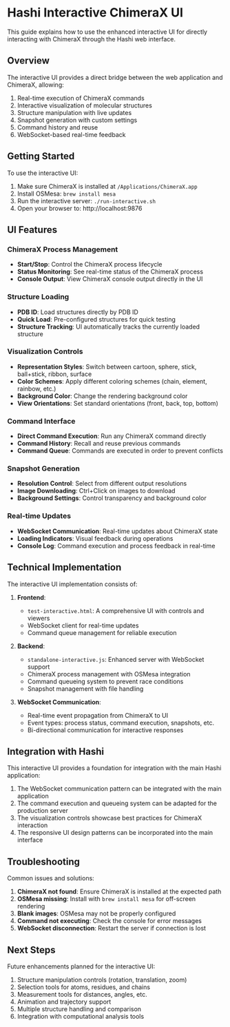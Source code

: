 # Hashi Interactive ChimeraX UI

This guide explains how to use the enhanced interactive UI for directly interacting with ChimeraX through the Hashi web interface.

## Overview

The interactive UI provides a direct bridge between the web application and ChimeraX, allowing:

1. Real-time execution of ChimeraX commands
2. Interactive visualization of molecular structures
3. Structure manipulation with live updates
4. Snapshot generation with custom settings
5. Command history and reuse
6. WebSocket-based real-time feedback

## Getting Started

To use the interactive UI:

1. Make sure ChimeraX is installed at `/Applications/ChimeraX.app`
2. Install OSMesa: `brew install mesa`
3. Run the interactive server: `./run-interactive.sh`
4. Open your browser to: http://localhost:9876

## UI Features

### ChimeraX Process Management

- **Start/Stop**: Control the ChimeraX process lifecycle
- **Status Monitoring**: See real-time status of the ChimeraX process
- **Console Output**: View ChimeraX console output directly in the UI

### Structure Loading

- **PDB ID**: Load structures directly by PDB ID
- **Quick Load**: Pre-configured structures for quick testing
- **Structure Tracking**: UI automatically tracks the currently loaded structure

### Visualization Controls

- **Representation Styles**: Switch between cartoon, sphere, stick, ball+stick, ribbon, surface
- **Color Schemes**: Apply different coloring schemes (chain, element, rainbow, etc.)
- **Background Color**: Change the rendering background color
- **View Orientations**: Set standard orientations (front, back, top, bottom)

### Command Interface

- **Direct Command Execution**: Run any ChimeraX command directly
- **Command History**: Recall and reuse previous commands
- **Command Queue**: Commands are executed in order to prevent conflicts

### Snapshot Generation

- **Resolution Control**: Select from different output resolutions
- **Image Downloading**: Ctrl+Click on images to download
- **Background Settings**: Control transparency and background color

### Real-time Updates

- **WebSocket Communication**: Real-time updates about ChimeraX state
- **Loading Indicators**: Visual feedback during operations
- **Console Log**: Command execution and process feedback in real-time

## Technical Implementation

The interactive UI implementation consists of:

1. **Frontend**:
   - `test-interactive.html`: A comprehensive UI with controls and viewers
   - WebSocket client for real-time updates
   - Command queue management for reliable execution

2. **Backend**:
   - `standalone-interactive.js`: Enhanced server with WebSocket support
   - ChimeraX process management with OSMesa integration
   - Command queueing system to prevent race conditions
   - Snapshot management with file handling

3. **WebSocket Communication**:
   - Real-time event propagation from ChimeraX to UI
   - Event types: process status, command execution, snapshots, etc.
   - Bi-directional communication for interactive responses

## Integration with Hashi

This interactive UI provides a foundation for integration with the main Hashi application:

1. The WebSocket communication pattern can be integrated with the main application
2. The command execution and queueing system can be adapted for the production server
3. The visualization controls showcase best practices for ChimeraX interaction
4. The responsive UI design patterns can be incorporated into the main interface

## Troubleshooting

Common issues and solutions:

1. **ChimeraX not found**: Ensure ChimeraX is installed at the expected path
2. **OSMesa missing**: Install with `brew install mesa` for off-screen rendering
3. **Blank images**: OSMesa may not be properly configured
4. **Command not executing**: Check the console for error messages
5. **WebSocket disconnection**: Restart the server if connection is lost

## Next Steps

Future enhancements planned for the interactive UI:

1. Structure manipulation controls (rotation, translation, zoom)
2. Selection tools for atoms, residues, and chains
3. Measurement tools for distances, angles, etc.
4. Animation and trajectory support
5. Multiple structure handling and comparison
6. Integration with computational analysis tools